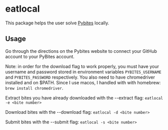 # eatlocal

This package helps the user solve [Pybites](https://codechallang.es) locally.

## Usage

Go through the directions on the Pybites website to connect your GitHub account to your PyBites account.

Note: in order for the download flag to work properly, you must have your username and password stored in environment variables `PYBITES_USERNAME` and `PYBITES_PASSWORD` respectively. You also need to have chromedriver installed and on $PATH. Since I use macos, I handled with with homebrew: `brew install chromedriver`.

Extract bites you have already downloaded with the --extract flag:
`eatlocal -e <bite number>`

Download bites with the --download flag:
`eatlocal -d <bite number>`

Submit bites with the --submit flag:
`eatlocal -s <bite number>`
